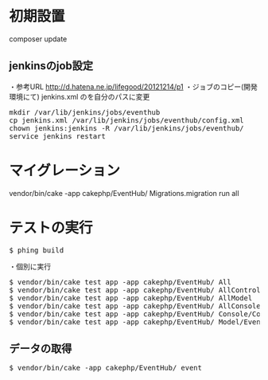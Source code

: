 初期設置
======================
composer update

jenkinsのjob設定
---------------------------
・参考URL http://d.hatena.ne.jp/lifegood/20121214/p1
・ジョブのコピー(開発環境にて)
jenkins.xml の<customWorkspace></customWorkspace>を自分のパスに変更
<pre>
mkdir /var/lib/jenkins/jobs/eventhub
cp jenkins.xml /var/lib/jenkins/jobs/eventhub/config.xml
chown jenkins:jenkins -R /var/lib/jenkins/jobs/eventhub/
service jenkins restart
</pre>


マイグレーション
======================
vendor/bin/cake -app cakephp/EventHub/ Migrations.migration run all


テストの実行
======================
<pre>
$ phing build
</pre>

・個別に実行
<pre>
$ vendor/bin/cake test app -app cakephp/EventHub/ All
$ vendor/bin/cake test app -app cakephp/EventHub/ AllController
$ vendor/bin/cake test app -app cakephp/EventHub/ AllModel
$ vendor/bin/cake test app -app cakephp/EventHub/ AllConsole
$ vendor/bin/cake test app -app cakephp/EventHub/ Console/Command/Task/EventImport
$ vendor/bin/cake test app -app cakephp/EventHub/ Model/Event
</pre>




データの取得
--------------------------
<pre>
$ vendor/bin/cake -app cakephp/EventHub/ event
</pre>


